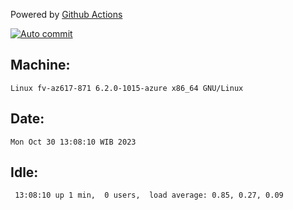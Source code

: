 Powered by [Github Actions](https://github.com/features/actions)

[![Auto commit](https://github.com/hiage/workstation/workflows/Auto%20commit/badge.svg)](https://github.com/hiage/workstation/actions?query=workflow%3A%22Auto+commit%22)

## Machine:
```
Linux fv-az617-871 6.2.0-1015-azure x86_64 GNU/Linux
```
## Date:
```
Mon Oct 30 13:08:10 WIB 2023
```
## Idle:
```
 13:08:10 up 1 min,  0 users,  load average: 0.85, 0.27, 0.09
```
